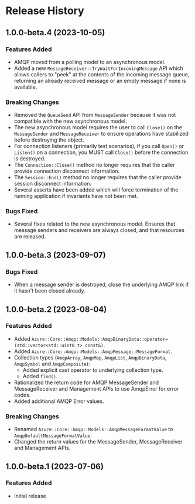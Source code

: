 # Release History

## 1.0.0-beta.4 (2023-10-05)

### Features Added

- AMQP moved from a polling model to an asynchronous model.
- Added a new `MessageReceiver::TryWaitForIncomingMessage` API which allows callers to "peek" at the contents of 
the incoming message queue, returning an already received message or an empty message if none is available.

### Breaking Changes

- Removed the `QueueSend` API from `MessageSender` because it was not compatible with the new asynchronous model.
- The new asynchronous model requires the user to call `Close()` on the `MessageSender` and `MessageReceiver` 
to ensure operations have stabilized before destroying the object.
- For connection listeners (primarily test scenarios), if you call `Open()` or `Listen()` on a connection, you MUST call `Close()` 
before the connection is destroyed.
- The `Connection::Close()` method no longer requires that the caller provide connection disconnect information.
- The `Session::End()` method no longer requires that the caller provide session disconnect information.
- Several asserts have been added which will force termination of the running application if invariants have not been met.

### Bugs Fixed

- Several fixes related to the new asynchronous model. Ensures that message senders and receivers are always closed, 
and that resources are released.

## 1.0.0-beta.3 (2023-09-07)

### Bugs Fixed

- When a message sender is destroyed, close the underlying AMQP link if it hasn't been closed already.

## 1.0.0-beta.2 (2023-08-04)

### Features Added

- Added `Azure::Core::Amqp::Models::AmqpBinaryData::operator=(std::vector<std::uint8_t> const&)`.
- Added `Azure::Core::Amqp::Models::AmqpMessage::MessageFormat`.
- Collection types (`AmqpArray`, `AmqpMap`, `AmqpList`, `AmqpBinaryData`, `AmqpSymbol` and `AmqpComposite`):
  - Added explicit cast operator to underlying collection type.
  - Added `find()`.
- Rationalized the return code for AMQP MessageSender and MessageReceiver and Management APIs to use AmqpError for error codes.
- Added additional AMQP Error values.

### Breaking Changes

- Renamed `Azure::Core::Amqp::Models::AmqpMessageFormatValue` to `AmqpDefaultMessageFormatValue`.
- Changed the return values for the MessageSender, MessageReceiver and Management APIs.

## 1.0.0-beta.1 (2023-07-06)

### Features Added

- Initial release
